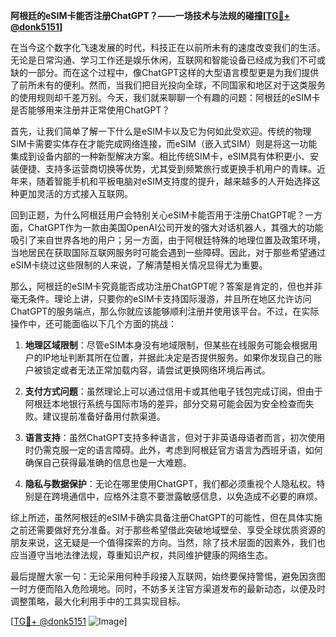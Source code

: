 **阿根廷的eSIM卡能否注册ChatGPT？——一场技术与法规的碰撞[[TG💪+ @donk5151](https://t.me/s/donk5151)]**

在当今这个数字化飞速发展的时代，科技正在以前所未有的速度改变我们的生活。无论是日常沟通、学习工作还是娱乐休闲，互联网和智能设备已经成为我们不可或缺的一部分。而在这个过程中，像ChatGPT这样的大型语言模型更是为我们提供了前所未有的便利。然而，当我们把目光投向全球，不同国家和地区对于这类服务的使用规则却千差万别。今天，我们就来聊聊一个有趣的问题：阿根廷的eSIM卡是否能够用来注册并正常使用ChatGPT？

首先，让我们简单了解一下什么是eSIM卡以及它为何如此受欢迎。传统的物理SIM卡需要实体存在才能完成网络连接，而eSIM（嵌入式SIM）则是将这一功能集成到设备内部的一种新型解决方案。相比传统SIM卡，eSIM具有体积更小、安装便捷、支持多运营商切换等优势，尤其受到频繁旅行或更换手机用户的青睐。近年来，随着智能手机和平板电脑对eSIM支持度的提升，越来越多的人开始选择这种更加灵活的方式接入互联网。

回到正题，为什么阿根廷用户会特别关心eSIM卡能否用于注册ChatGPT呢？一方面，ChatGPT作为一款由美国OpenAI公司开发的强大对话机器人，其强大的功能吸引了来自世界各地的用户；另一方面，由于阿根廷特殊的地理位置及政策环境，当地居民在获取国际互联网服务时可能会遇到一些障碍。因此，对于那些希望通过eSIM卡绕过这些限制的人来说，了解清楚相关情况显得尤为重要。

那么，阿根廷的eSIM卡究竟能否成功注册ChatGPT呢？答案是肯定的，但也并非毫无条件。理论上讲，只要你的eSIM卡支持国际漫游，并且所在地区允许访问ChatGPT的服务端点，那么你就应该能够顺利注册并使用该平台。不过，在实际操作中，还可能面临以下几个方面的挑战：

1. **地理区域限制**：尽管eSIM本身没有地域限制，但某些在线服务可能会根据用户的IP地址判断其所在位置，并据此决定是否提供服务。如果你发现自己的账户被锁定或者无法正常加载内容，请尝试更换网络环境后再试。
   
2. **支付方式问题**：虽然理论上可以通过信用卡或其他电子钱包完成订阅，但由于阿根廷本地银行系统与国际市场的差异，部分交易可能会因为安全检查而失败。建议提前准备好备用付款渠道。

3. **语言支持**：虽然ChatGPT支持多种语言，但对于非英语母语者而言，初次使用时仍需克服一定的语言障碍。此外，考虑到阿根廷官方语言为西班牙语，如何确保自己获得最准确的信息也是一大难题。

4. **隐私与数据保护**：无论在哪里使用ChatGPT，我们都必须重视个人隐私权。特别是在跨境通信中，应格外注意不要泄露敏感信息，以免造成不必要的麻烦。

综上所述，虽然阿根廷的eSIM卡确实具备注册ChatGPT的可能性，但在具体实施之前还需要做好充分准备。对于那些希望借此突破地域壁垒、享受全球优质资源的朋友来说，这无疑是一个值得探索的方向。当然，除了技术层面的因素外，我们也应当遵守当地法律法规，尊重知识产权，共同维护健康的网络生态。

最后提醒大家一句：无论采用何种手段接入互联网，始终要保持警惕，避免因贪图一时方便而陷入危险境地。同时，不妨多关注官方渠道发布的最新动态，以便及时调整策略，最大化利用手中的工具实现目标。

[[TG💪+ @donk5151](https://t.me/s/donk5151) ![Image](https://i.postimg.cc/rwNCRYN7/Snipaste-2025-04-30-17-27-05.png)]